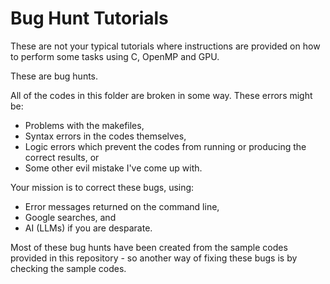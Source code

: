 # Bug Hunt Tutorials

These are not your typical tutorials where instructions are provided on how to perform some tasks using C, OpenMP and GPU.

These are bug hunts.

All of the codes in this folder are broken in some way. These errors might be:
* Problems with the makefiles,
* Syntax errors in the codes themselves,
* Logic errors which prevent the codes from running or producing the correct results, or
* Some other evil mistake I've come up with.

Your mission is to correct these bugs, using:

* Error messages returned on the command line,
* Google searches, and
* AI (LLMs) if you are desparate.

Most of these bug hunts have been created from the sample codes provided in this repository - so another way of fixing these bugs is by checking the sample codes.